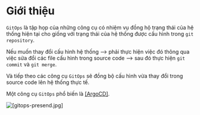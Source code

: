 # Giới thiệu

`GitOps` là tập họp của những công cụ có nhiệm vụ đồng hộ trạng thái của hệ thống hiện tại cho giống với trạng thái của hệ thống được cấu hình trong `git repository`.

Nếu muốn thay đổi cấu hình hệ thống --> phải thực hiện việc đó thông qua việc sửa đổi các file cấu hình trong source code --> sau đó thực hiện `git commit` và `git merge`.

Và tiếp theo các công cụ `GitOps` sẽ đồng bộ cấu hình vừa thay đổi trong source code lên hệ thống thực tế.

Một công cụ `GitOps` phổ biến là [[ArgoCD]]([https://github.com/phucbone/vault/blob/master/cicd/cd/argocd.md](https://github.com/phucbone/vault/blob/master/cicd/cd/argocd.md)).

![[gitops-presend.jpg]](https://github.com/phucbone/vault/tree/master/imgs/imgs-misc/imgs-gitops/gitops-presend.jpg?raw=true)